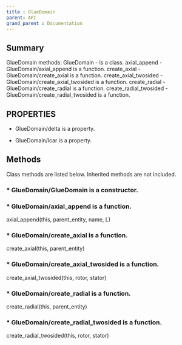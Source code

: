 ```yaml
---
title : GlueDomain
parent: API
grand_parent : Documentation
---
```

## Summary
GlueDomain methods:
GlueDomain - is a class.
axial_append - GlueDomain/axial_append is a function.
create_axial - GlueDomain/create_axial is a function.
create_axial_twosided - GlueDomain/create_axial_twosided is a function.
create_radial - GlueDomain/create_radial is a function.
create_radial_twosided - GlueDomain/create_radial_twosided is a function.
## PROPERTIES
* GlueDomain/delta is a property.

* GlueDomain/lcar is a property.

## Methods
Class methods are listed below. Inherited methods are not included.
### * GlueDomain/GlueDomain is a constructor.

### * GlueDomain/axial_append is a function.
axial_append(this, parent_entity, name, L)

### * GlueDomain/create_axial is a function.
create_axial(this, parent_entity)

### * GlueDomain/create_axial_twosided is a function.
create_axial_twosided(this, rotor, stator)

### * GlueDomain/create_radial is a function.
create_radial(this, parent_entity)

### * GlueDomain/create_radial_twosided is a function.
create_radial_twosided(this, rotor, stator)

